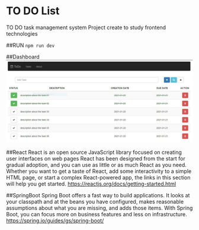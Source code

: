 # TO DO List 

TO DO task management system
Project create to study frontend technologies

##RUN
`npm run dev`

##Dashboard
![](https://github.com/rafacancian/todo-react/blob/master/pictures/todolist.JPG)

##React
React is an open source JavaScript library focused on creating user interfaces on web pages
React has been designed from the start for gradual adoption, and you can use as little or as much React as you need. 
Whether you want to get a taste of React, add some interactivity to a simple HTML page, or start a complex React-powered app, the links in this section will help you get started.
https://reactjs.org/docs/getting-started.html

##SpringBoot
Spring Boot offers a fast way to build applications. 
It looks at your classpath and at the beans you have configured, makes reasonable assumptions about what you are missing, and adds those items. 
With Spring Boot, you can focus more on business features and less on infrastructure.
https://spring.io/guides/gs/spring-boot/
